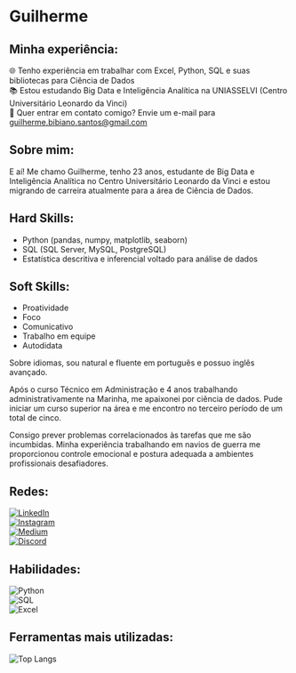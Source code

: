 # Guilherme

## Minha experiência:
🌐 Tenho experiência em trabalhar com Excel, Python, SQL e suas bibliotecas para Ciência de Dados  
📚 Estou estudando Big Data e Inteligência Analítica na UNIASSELVI (Centro Universitário Leonardo da Vinci)  
📧 Quer entrar em contato comigo? Envie um e-mail para guilherme.bibiano.santos@gmail.com  

## Sobre mim:
E aí! Me chamo Guilherme, tenho 23 anos, estudante de Big Data e Inteligência Analítica no Centro Universitário Leonardo da Vinci e estou migrando de carreira atualmente para a área de Ciência de Dados.

## Hard Skills:
- Python (pandas, numpy, matplotlib, seaborn)  
- SQL (SQL Server, MySQL, PostgreSQL)  
- Estatística descritiva e inferencial voltado para análise de dados  

## Soft Skills:
- Proatividade  
- Foco  
- Comunicativo  
- Trabalho em equipe  
- Autodidata  

Sobre idiomas, sou natural e fluente em português e possuo inglês avançado.  

Após o curso Técnico em Administração e 4 anos trabalhando administrativamente na Marinha, me apaixonei por ciência de dados. Pude iniciar um curso superior na área e me encontro no terceiro período de um total de cinco.  

Consigo prever problemas correlacionados às tarefas que me são incumbidas. Minha experiência trabalhando em navios de guerra me proporcionou controle emocional e postura adequada a ambientes profissionais desafiadores.  

## Redes:
[![LinkedIn](https://img.shields.io/badge/LinkedIn-000?style=for-the-badge&logo=linkedin&logoColor=0E76A8)](https://www.linkedin.com/in/guilherme-bibiano/)  
[![Instagram](https://img.shields.io/badge/Instagram-000?style=for-the-badge&logo=instagram)](https://www.instagram.com/bibiano.ds/)  
[![Medium](https://img.shields.io/badge/Medium-12100E?style=for-the-badge&logo=medium&logoColor=white)](https://medium.com/@guilherme.bibiano.santos)  
[![Discord](https://img.shields.io/badge/Discord-000?style=for-the-badge&logo=discord)](https://discord.com/users/226839699275120642)  

## Habilidades:
![Python](https://img.shields.io/badge/Python-000?style=for-the-badge&logo=python)  
![SQL](https://img.shields.io/badge/sql-000?style=for-the-badge&logo=mysql&logoColor=00FFFF)  
![Excel](https://img.shields.io/badge/Excel-000?style=for-the-badge&logo=microsoftexcel&logoColor=3CB371)  

## Ferramentas mais utilizadas:
![Top Langs](https://github-readme-stats-git-masterrstaa-rickstaa.vercel.app/api/top-langs/?username=Menotso&bg_color=000&border_color=30A3DC&title_color=R94D5F&text_color=fff)
